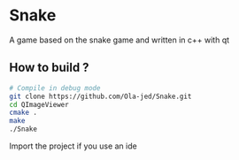 # Snake

A game based on the snake game and written in c++ with qt
## How to build ?
```bash
# Compile in debug mode
git clone https://github.com/Ola-jed/Snake.git
cd QImageViewer
cmake .
make 
./Snake
```

Import the project if you use an ide
